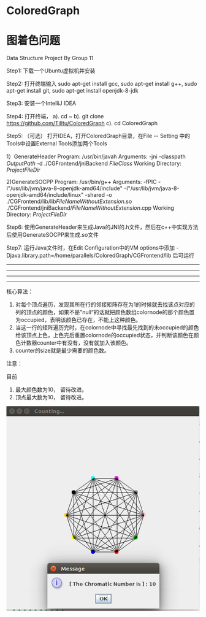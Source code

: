 # ColoredGraph
# 图着色问题
Data Structure Project By Group 11


Step1:
下载一个Ubuntu虚拟机并安装

Step2:
打开终端输入 sudo apt-get install gcc, sudo apt-get install g++, sudo apt-get install git, sudo apt-get install openjdk-8-jdk

Step3:
安装一个IntelliJ IDEA

Step4:
打开终端， 
a). cd ~
b). git clone https://github.com/Tilltu/ColoredGraph
c). cd ColoredGraph

Step5:
（可选）
打开IDEA，打开ColoredGraph目录，在File -- Setting 中的Tools中设置External Tools添加两个Tools

1）GenerateHeader
Program: /usr/bin/javah
Arguments: -jni -classpath $OutputPath$ -d ./CGFrontend/jniBackend $FileClass$
Working Directory: $ProjectFileDir$

2)GenerateSOCPP
Program: /usr/bin/g++
Arguments: -fPIC -I"/usr/lib/jvm/java-8-openjdk-amd64/include" -I"/usr/lib/jvm/java-8-openjdk-amd64/include/linux" -shared -o ./CGFrontend/lib/lib$FileNameWithoutExtension$.so ./CGFrontend/jniBackend/$FileNameWithoutExtension$.cpp
Working Directory: $ProjectFileDir$

Step6:
使用GenerateHeader来生成Java的JNI的.h文件，然后在c++中实现方法后使用GenerateSOCPP来生成.so文件

Step7:
运行Java文件时，在Edit Configuration中的VM options中添加 -Djava.library.path=/home/parallels/ColoredGraph/CGFrontend/lib 后可运行





******************************************************************************************************************************
******************************************************************************************************************************
******************************************************************************************************************************
******************************************************************************************************************************

核心算法：

1. 对每个顶点遍历，发现其所在行的邻接矩阵存在为1的时候就去找该点对应的列的顶点的颜色，如果不是”null“的话就把颜色数组colornode的那个颜色置为occupied，表明该颜色已存在，不能上这种颜色。
2. 当这一行的矩阵遍历完时，在colornode中寻找最先找到的未occupied的颜色给该顶点上色，上色完后重置colornode的occupied状态，并判断该颜色在颜色计数器counter中有没有，没有就加入该颜色。
3. counter的size就是最少需要的颜色数。

注意：

目前
1. 最大颜色数为10， 留待改进。
2. 顶点最大数为10， 留待改进。

![RESULTS](https://github.com/Tilltu/ColoredGraph/raw/master/assets/CG.png)

